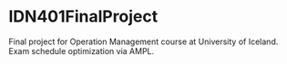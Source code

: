 # IDN401FinalProject
Final project for Operation Management course at University of Iceland. Exam schedule optimization via AMPL.

